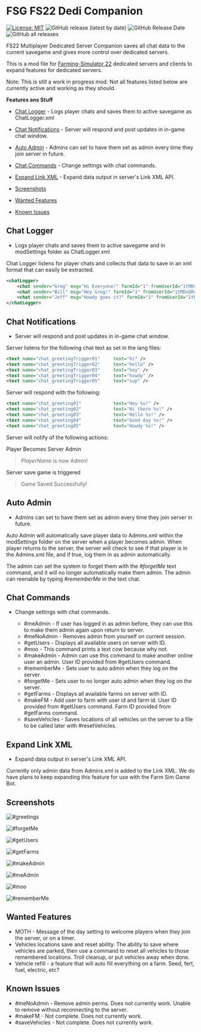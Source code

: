 # FSG FS22 Dedi Companion

[![License: MIT](https://img.shields.io/badge/License-MIT-yellow.svg)](https://opensource.org/licenses/MIT) ![GitHub release (latest by date)](https://img.shields.io/github/v/release/FSGModding/FS22_Dedi_Companion) ![GitHub Release Date](https://img.shields.io/github/release-date/FSGModding/FS22_Dedi_Companion) ![GitHub all releases](https://img.shields.io/github/downloads/FSGModding/FS22_Dedi_Companion/total)


FS22 Multiplayer Dedicated Server Companion saves all chat data to the current savegame and gives more control over dedicated servers.

This is a mod file for [Farming-Simulator 22](https://www.farming-simulator.com/) dedicated servers and clients to expand features for dedicated servers.  

Note: This is still a work in progress mod.  Not all features listed below are currently active and working as they should.

__Features ans Stuff__
- [Chat Logger](#chat-logger) - Logs player chats and saves them to active savegame as ChatLogger.xml
- [Chat Notifications](#chat-notifications) - Server will respond and post updates in in-game chat window.
- [Auto Admin](#auto-admin) - Admins can set to have them set as admin every time they join server in future.
- [Chat Commands](#chat-commands) - Change settings with chat commands.
- [Expand Link XML](#expand-link-xml) - Expand data output in server's Link XML API.

- [Screenshots](#screenshots)
- [Wanted Features](#wanted-features)
- [Known Issues](#known-issues)

## Chat Logger
- Logs player chats and saves them to active savegame and in modSettings folder as ChatLogger.xml

Chat Logger listens for player chats and collects that data to save in an xml format that can easily be extracted.  

```xml
<chatLogger>
    <chat sender="Greg" msg="Hi Everyone!" farmId="1" fromUserId="1tMDuQRobBhJvt2UQfsKUvCKQVHvvMJJ3svvjdfasdS4=" timestamp="2023-01-08 13:27:53"/>
    <chat sender="Bill" msg="Hey Greg!" farmId="1" fromUserId="1tMDuQRobBhJvt2UQfsKUvCKQVHvvMJJ3svvjdfasdS4=" timestamp="2023-01-08 12:55:24"/>
    <chat sender="Jeff" msg="Howdy goes it?" farmId="1" fromUserId="1tMDuQRobBhJvt2UQfsKUvCKQVHvvMJJ3svvjdfasdS4=" timestamp="2023-01-08 12:55:24"/>
</chatLogger>
```

## Chat Notifications
- Server will respond and post updates in in-game chat window.

Server listens for the following chat text as set in the lang files: 

```xml
<text name="chat_greetingTrigger01"     text="hi" />
<text name="chat_greetingTrigger02"     text="hello" />
<text name="chat_greetingTrigger03"     text="hey" />
<text name="chat_greetingTrigger04"     text="howdy" />
<text name="chat_greetingTrigger05"     text="sup" />
```

Server will respond with the following:

```xml
<text name="chat_greeting01"            text="Hey %s!" />
<text name="chat_greeting02"            text="Hi there %s!" />
<text name="chat_greeting03"            text="Hello %s!" />
<text name="chat_greeting04"            text="Good day %s!" />
<text name="chat_greeting05"            text="Howdy %s!" />
```

Server will notify of the following actions:

Player Becomes Server Admin

> *PlayerName* is now Admin!

Server save game is triggered

> Game Saved Successfully!

## Auto Admin
- Admins can set to have them set as admin every time they join server in future.

Auto Admin will automatically save player data to Admins.xml within the modSettings folder on the server when a player becomes admin.  When player returns to the server, the server will check to see if that player is in the Admins.xml file, and if true, log them in as admin automatically.  

The admin can set the system to forget them with the *#forgetMe* text command, and it will no longer automatically make them admin.  The admin can reenable by typing *#rememberMe* in the text chat.  

## Chat Commands
- Change settings with chat commands.

  - #meAdmin - If user has logged in as admin before, they can use this to make them admin again upon return to server.
  - #meNoAdmin - Removes admin from yourself on current session.
  - #getUsers - Displays all available users on server with ID.
  - #moo - This command prints a text cow because why not.
  - #makeAdmin - Admin can use this command to make another online user an admin.  User ID provided from #getUsers command.
  - #rememberMe - Sets user to auto admin when they log on the server.
  - #forgetMe - Sets user to no longer auto admin when they log on the server.
  - #getFarms - Displays all available farms on server with ID.
  - #makeFM - Add user to farm with user id and farm id.  User ID provided from #getUsers command.  Farm ID provided from #getFarms command.
  - #saveVehicles - Saves locations of all vehicles on the server to a file to be called later with #resetVehicles.

## Expand Link XML
- Expand data output in server's Link XML API.

Currently only admin data from Admins.xml is added to the Link XML.  We do have plans to keep expanding this feature for use with the Farm Sim Game Bot.

## Screenshots
![#greetings](https://raw.githubusercontent.com/FSGModding/FS22_Dedi_Companion/main/z-non-zip/fsg-fs22-dedi-companion-greeting-chat.png)

![#forgetMe](https://raw.githubusercontent.com/FSGModding/FS22_Dedi_Companion/main/z-non-zip/fsg-fs22-dedi-companion-forgetme.png)

![#getUsers](https://raw.githubusercontent.com/FSGModding/FS22_Dedi_Companion/main/z-non-zip/fsg-fs22-dedi-companion-getUsers.png)

![#getFarms](https://raw.githubusercontent.com/FSGModding/FS22_Dedi_Companion/main/z-non-zip/fsg-fs22-dedi-companion-getfarms.png)

![#makeAdmin](https://raw.githubusercontent.com/FSGModding/FS22_Dedi_Companion/main/z-non-zip/fsg-fs22-dedi-companion-makeadmin.png)

![#meAdmin](https://raw.githubusercontent.com/FSGModding/FS22_Dedi_Companion/main/z-non-zip/fsg-fs22-dedi-companion-meadmin.png)

![#moo](https://raw.githubusercontent.com/FSGModding/FS22_Dedi_Companion/main/z-non-zip/fsg-fs22-dedi-companion-moo.png)

![#rememberMe](https://raw.githubusercontent.com/FSGModding/FS22_Dedi_Companion/main/z-non-zip/fsg-fs22-dedi-companion-rememberme.png)

## Wanted Features
- MOTH - Message of the day setting to welcome players when they join the server, or on a timer.
- Vehicles locations save and reset ability.  The ability to save where vehicles are parked, then use a command to reset all vehicles to those remembered locations.  Troll cleanup, or put vehicles away when done.
- Vehicle refill - a feature that will auto fill everything on a farm.  Seed, fert, fuel, electric, etc?

## Known Issues
- #meNoAdmin - Remove admin perms.  Does not currently work.  Unable to remove without reconnecting to the server.
- #makeFM - Not complete.  Does not currently work.
- #saveVehicles - Not complete. Does not currently work.
